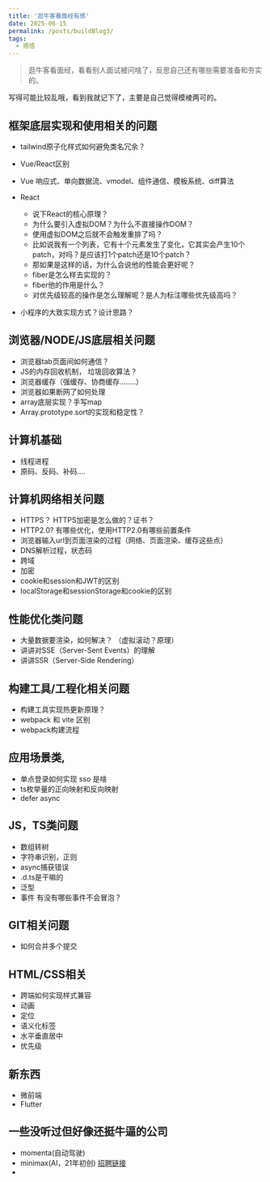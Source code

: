 ```yaml
---
title: '逛牛客看面经有感'
date: 2025-06-15
permalink: /posts/buildBlog3/
tags:
  - 感悟
---
```


> 逛牛客看面经，看看别人面试被问啥了，反思自己还有哪些需要准备和夯实的。

写得可能比较乱哦，看到我就记下了，主要是自己觉得模棱两可的。
    

## 框架底层实现和使用相关的问题

- tailwind原子化样式如何避免类名冗余？
- Vue/React区别
- Vue 响应式、单向数据流、vmodel、组件通信、模板系统、diff算法
- React
  - 说下React的核心原理？
  - 为什么要引入虚拟DOM？为什么不直接操作DOM？
  - 使用虚拟DOM之后就不会触发重排了吗？
  - 比如说我有一个列表，它有十个元素发生了变化，它其实会产生10个patch，对吗？是应该打1个patch还是10个patch？
  - 那如果是这样的话，为什么会说他的性能会更好呢？
  - fiber是怎么样去实现的？
  - fiber他的作用是什么？
  - 对优先级较高的操作是怎么理解呢？是人为标注哪些优先级高吗？

- 小程序的大致实现方式？设计思路？


## 浏览器/NODE/JS底层相关问题

- 浏览器tab页面间如何通信？
- JS的内存回收机制， 垃圾回收算法？
- 浏览器缓存（强缓存、协商缓存........）
- 浏览器如果断网了如何处理
- array底层实现？手写map
- Array.prototype.sort的实现和稳定性？

## 计算机基础
- 线程进程
- 原码、反码、补码....

## 计算机网络相关问题

- HTTPS？ HTTPS加密是怎么做的？证书？
- HTTP2.0? 有哪些优化，使用HTTP2.0有哪些前置条件
- 浏览器输入url到页面渲染的过程（网络、页面渲染、缓存这些点）
- DNS解析过程，状态码
- 跨域
- 加密
- cookie和session和JWT的区别
- localStorage和sessionStorage和cookie的区别


## 性能优化类问题
- 大量数据要渲染，如何解决？ （虚拟滚动？原理）
- 讲讲对SSE（Server-Sent Events）的理解
- 讲讲SSR（Server-Side Rendering）


## 构建工具/工程化相关问题
- 构建工具实现热更新原理？
- webpack 和 vite 区别
- webpack构建流程


## 应用场景类,
- 单点登录如何实现 sso 是啥
- ts枚举量的正向映射和反向映射
- defer async

## JS，TS类问题
- 数组转树
- 字符串识别，正则
- async捕获错误
- .d.ts是干嘛的
- 泛型
- 事件 有没有哪些事件不会冒泡？


## GIT相关问题
- 如何合并多个提交


## HTML/CSS相关
- 跨端如何实现样式兼容
- 动画
- 定位
- 语义化标签
- 水平垂直居中
- 优先级


## 新东西
- 微前端
- Flutter


## 一些没听过但好像还挺牛逼的公司
- momenta(自动驾驶)
- minimax(AI，21年初创) [招聘链接](https://vrfi1sk8a0.jobs.feishu.cn/379481/position/list?keywords=%E5%89%8D%E7%AB%AF&category=&location=&project=&type=&job_hot_flag=&current=1&limit=10&functionCategory=&tag=&share_token=MzsxNzQ1ODMwMzQ3NjI5Ozc0OTgyODI3NTMyODI1MDkxMDY7MDsxLzI)
- 